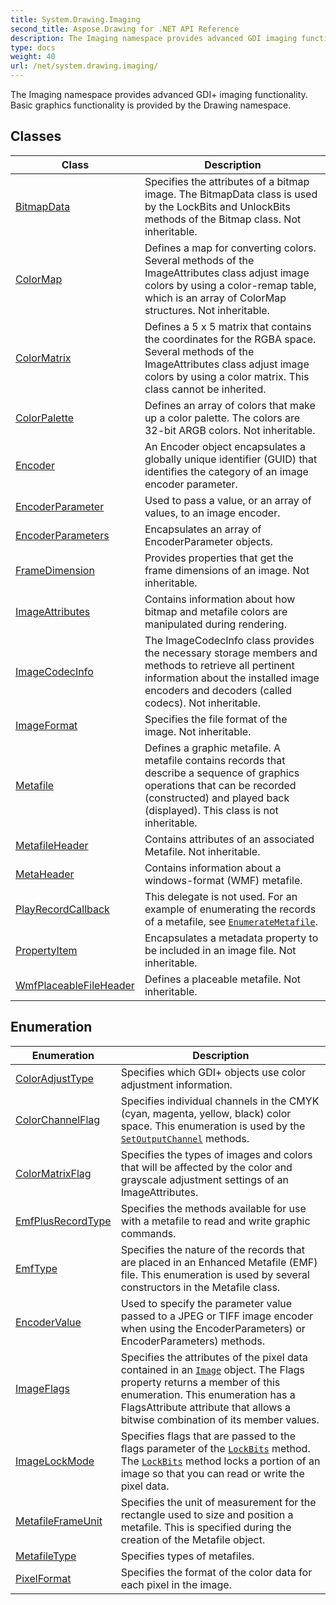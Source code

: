 ```yaml
---
title: System.Drawing.Imaging
second_title: Aspose.Drawing for .NET API Reference
description: The Imaging namespace provides advanced GDI imaging functionality. Basic graphics functionality is provided by the Drawing namespace
type: docs
weight: 40
url: /net/system.drawing.imaging/
---
```

The Imaging namespace provides advanced GDI+ imaging functionality. Basic graphics functionality is provided by the Drawing namespace.

## Classes

| Class | Description |
| --- | --- |
| [BitmapData](./bitmapdata/) | Specifies the attributes of a bitmap image. The BitmapData class is used by the LockBits and UnlockBits methods of the Bitmap class. Not inheritable. |
| [ColorMap](./colormap/) | Defines a map for converting colors. Several methods of the ImageAttributes class adjust image colors by using a color-remap table, which is an array of ColorMap structures. Not inheritable. |
| [ColorMatrix](./colormatrix/) | Defines a 5 x 5 matrix that contains the coordinates for the RGBA space. Several methods of the ImageAttributes class adjust image colors by using a color matrix. This class cannot be inherited. |
| [ColorPalette](./colorpalette/) | Defines an array of colors that make up a color palette. The colors are 32-bit ARGB colors. Not inheritable. |
| [Encoder](./encoder/) | An Encoder object encapsulates a globally unique identifier (GUID) that identifies the category of an image encoder parameter. |
| [EncoderParameter](./encoderparameter/) | Used to pass a value, or an array of values, to an image encoder. |
| [EncoderParameters](./encoderparameters/) | Encapsulates an array of EncoderParameter objects. |
| [FrameDimension](./framedimension/) | Provides properties that get the frame dimensions of an image. Not inheritable. |
| [ImageAttributes](./imageattributes/) | Contains information about how bitmap and metafile colors are manipulated during rendering. |
| [ImageCodecInfo](./imagecodecinfo/) | The ImageCodecInfo class provides the necessary storage members and methods to retrieve all pertinent information about the installed image encoders and decoders (called codecs). Not inheritable. |
| [ImageFormat](./imageformat/) | Specifies the file format of the image. Not inheritable. |
| [Metafile](./metafile/) | Defines a graphic metafile. A metafile contains records that describe a sequence of graphics operations that can be recorded (constructed) and played back (displayed). This class is not inheritable. |
| [MetafileHeader](./metafileheader/) | Contains attributes of an associated Metafile. Not inheritable. |
| [MetaHeader](./metaheader/) | Contains information about a windows-format (WMF) metafile. |
| [PlayRecordCallback](./playrecordcallback/) | This delegate is not used. For an example of enumerating the records of a metafile, see [`EnumerateMetafile`](../system.drawing/graphics/enumeratemetafile/). |
| [PropertyItem](./propertyitem/) | Encapsulates a metadata property to be included in an image file. Not inheritable. |
| [WmfPlaceableFileHeader](./wmfplaceablefileheader/) | Defines a placeable metafile. Not inheritable. |
## Enumeration

| Enumeration | Description |
| --- | --- |
| [ColorAdjustType](./coloradjusttype/) | Specifies which GDI+ objects use color adjustment information. |
| [ColorChannelFlag](./colorchannelflag/) | Specifies individual channels in the CMYK (cyan, magenta, yellow, black) color space. This enumeration is used by the [`SetOutputChannel`](../system.drawing.imaging/imageattributes/setoutputchannel/) methods. |
| [ColorMatrixFlag](./colormatrixflag/) | Specifies the types of images and colors that will be affected by the color and grayscale adjustment settings of an ImageAttributes. |
| [EmfPlusRecordType](./emfplusrecordtype/) | Specifies the methods available for use with a metafile to read and write graphic commands. |
| [EmfType](./emftype/) | Specifies the nature of the records that are placed in an Enhanced Metafile (EMF) file. This enumeration is used by several constructors in the Metafile class. |
| [EncoderValue](./encodervalue/) | Used to specify the parameter value passed to a JPEG or TIFF image encoder when using the EncoderParameters) or EncoderParameters) methods. |
| [ImageFlags](./imageflags/) | Specifies the attributes of the pixel data contained in an [`Image`](../system.drawing/image/) object. The Flags property returns a member of this enumeration. This enumeration has a FlagsAttribute attribute that allows a bitwise combination of its member values. |
| [ImageLockMode](./imagelockmode/) | Specifies flags that are passed to the flags parameter of the [`LockBits`](../system.drawing/bitmap/lockbits/) method. The [`LockBits`](../system.drawing/bitmap/lockbits/) method locks a portion of an image so that you can read or write the pixel data. |
| [MetafileFrameUnit](./metafileframeunit/) | Specifies the unit of measurement for the rectangle used to size and position a metafile. This is specified during the creation of the Metafile object. |
| [MetafileType](./metafiletype/) | Specifies types of metafiles. |
| [PixelFormat](./pixelformat/) | Specifies the format of the color data for each pixel in the image. |


